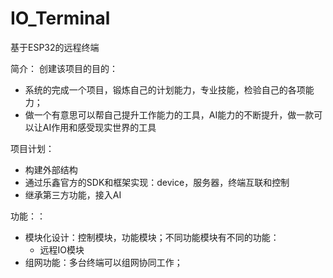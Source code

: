 # IO_Terminal
基于ESP32的远程终端


简介：
创建该项目的目的：

+ 系统的完成一个项目，锻炼自己的计划能力，专业技能，检验自己的各项能力；
+ 做一个有意思可以帮自己提升工作能力的工具，AI能力的不断提升，做一款可以让AI作用和感受现实世界的工具



项目计划：

+ 构建外部结构
+ 通过乐鑫官方的SDK和框架实现：device，服务器，终端互联和控制
+ 继承第三方功能，接入AI



功能：：

+ 模块化设计：控制模块，功能模块；不同功能模块有不同的功能：
  + 远程IO模块
+ 组网功能：多台终端可以组网协同工作；



